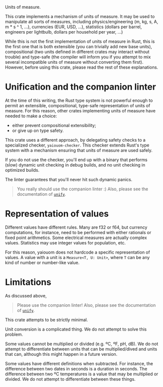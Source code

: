 Units of measure.

This crate implements a mechanism of units of measure.
It may be used to manipulate all sorts of measures,
including physics/engineering (m, kg, s, A, m * s ^ 1,
...), currencies (EUR, USD, ...), statistics (dollars
per barrel, engineers per lightbulb, dollars per household
per year, ...)

While this is not the first implementation of units of
measure in Rust, this is the first one that is both
extensible (you can trivially add new base units),
compositional (two units defined in different crates
may interact without trouble) and type-safe (the compiler
will inform you if you attempt to mix several incompatible
units of measure without converting them first). However,
before using this crate, please read the rest of these
explanations.


# Unification and the companion linter

At the time of this writing, the Rust type system is not
powerful enough to permit an extensible, compositional,
type-safe representation of units of measure. For this
reason, other crates implementing units of measure have
needed to make a choice:

- either prevent compositional extensibility;
- or give up on type safety.

This crate uses a different approach, by delegating safety
checks to a specialized checker, `yaiouom-checker`. This
checker extends Rust's type system with a mechanism ensuring
that units of measure are used safely.

If you do not use the checker, you'll end up with a binary
that performs (slow) dynamic unit checking in debug builds,
and no unit checking in optimized builds.

The linter guarantees that you'll never hit such dynamic
panics.

> You really should use the companion linter :) Also, please see
> the documentation of [`unify`](https://yoric.github.io/yaiouom/yaiouom/struct.Measure.html#method.unify).



# Representation of values

Different values have different rules. Many are f32 or f64,
but currency computations, for instance, need to be performed
with either rationals or fixed point arithmetics. Some electrical
measures are actually complex values. Statistics may use integer
values for population, etc.

For this reason, yaiouom does not hardcode a specific representation
of values. A value with a unit is a `Measure<T, U: Unit>`, where
`T` can be any kind of number or number-like value.



# Limitations

As discussed above,

> Please use the companion linter! Also, please see the documentation of
> [`unify`](https://yoric.github.io/yaiouom/yaiouom/struct.Measure.html#method.unify).

This crate attempts to be strictly minimal.

Unit conversion is a complicated thing. We do not attempt to
solve this problem.

Some values cannot be multiplied or divided (e.g. ºC, ºF, pH,
dB). We do not attempt to differentiate between units that can be
multiplied/dived and units that can, although this might happen
in a future version.

Some values have different definitions when subtracted. For instance,
the difference between two dates in seconds is a duration in seconds.
The difference between two ºC temperatures is a value that may be
multiplied or divided. We do not attempt to differentiate between
these things.